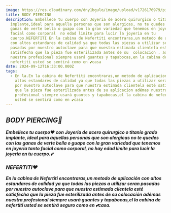 ```yaml
---
image: https://res.cloudinary.com/dny1bgulo/image/upload/v1726176979/piercing_oreja_fxw8gg.jpg
title: BODY PIERCING
description: Embellece tu cuerpo con Joyeria de acero quirurgico o titanio grado
  implante,ideal para aquella personas que son alergicas, no te quedes con las
  ganas de verte bella o guapo con la gran variedad que tenemos en joyeria tanto
  facial como corporal  no edad limite para lucir la joyeria en tu
  cuerpo.NEFERTITI En la cabina de Nefertiti encontraras,un metodo de aplicacion
  con altos estandares de calidad ya que todas las piezas a utilizar seran
  pasadas por nuestro autoclave para que nuestra estimada clientela esté
  satisfecha que la pieza fue esterilizada antes de su  colocacion . adémas
  nuestra profesional siempre usará guantes y tapabocas,en la cabina de
  nefertiti usted se sentirá como en 💕casa
date: 2024-09-12T16:33:00.000Z
tags:
  - En la.En la cabina de Nefertiti encontraras,un metodo de aplicacion con
    altos estandares de calidad ya que todas las piezas a utilizar seran pasadas
    por nuestro autoclave para que nuestra estimada clientela esté satisfecha
    que la pieza fue esterilizada antes de su aplicacion adémas nuestra
    profesional siempre usará guantes y tapabocas,el la cabina de nefertiti
    usted se sentirá como en 💕casa
---
```

## ***BODY PIERCING💛***

***Embellece tu cuerpo❤️ con Joyeria de acero quirurgico o titanio grado implante, ideal para aquellas personas que son alergicas no te quedes con las ganas de verte bella o guapo con la gran variedad que tenemos en joyeria tanto facial como corporal,  no hay edad limite para lucir la joyeria en tu cuerpo.💕***

### ***NEFERTITI❤️***

***En la cabina de Nefertiti encontraras,un metodo de aplicación con altos estandares de calidad ya que todas las piezas a utilizar seran pasadas por nuestro autoclave para que nuestra estimada clientela esté satisfecha que la pieza fue esterilizada antes de su colocación adémas nuestra profesional siempre usará guantes y tapabocas,el la cabina de nefertiti usted se sentirá  seguro como en 💕casa.***
